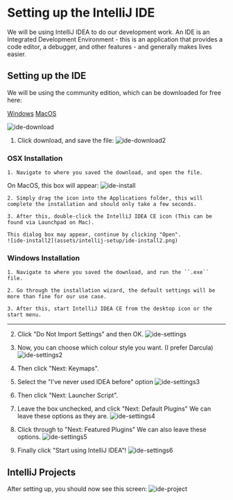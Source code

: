 # Setting up the IntelliJ IDE

We will be using IntelliJ IDEA to do our development work. An IDE is an Integrated Development Environment - this is an application that provides a code editor, a debugger, and other features - and generally makes lives easier.

## Setting up the IDE

We will be using the community edition, which can be downloaded for free here:

[Windows](https://www.jetbrains.com/idea/download/#section=windows)
[MacOS](https://www.jetbrains.com/idea/download/#section=mac)

![ide-download](assets/intellij-setup/ide-download.png)

1. Click download, and save the file:
![ide-download2](assets/intellij-setup/ide-download2.png)

### OSX Installation
    1. Navigate to where you saved the download, and open the file.
On MacOS, this box will appear:
![ide-install](assets/intellij-setup/ide-install.png)

    2. Simply drag the icon into the Applications folder, this will complete the installation and should only take a few seconds.

    3. After this, double-click the IntelliJ IDEA CE icon (This can be found via Launchpad on Mac).
    
    This dialog box may appear, continue by clicking "Open".
    ![ide-install2](assets/intellij-setup/ide-install2.png)
    
### Windows Installation
    1. Navigate to where you saved the download, and run the ``.exe`` file.
    
    2. Go through the installation wizard, the default settings will be more than fine for our use case.
    
    3. After this, start IntelliJ IDEA CE from the desktop icon or the start menu.

---

2. Click "Do Not Import Settings" and then OK.
![ide-settings](assets/intellij-setup/ide-settings.png)

3. Now, you can choose which colour style you want. (I prefer Darcula)
![ide-settings2](assets/intellij-setup/ide-settings2.png)

4. Then click "Next: Keymaps".

5. Select the "I've never used IDEA before" option
![ide-settings3](assets/intellij-setup/ide-settings3.png)

6. Then click "Next: Launcher Script".

7. Leave the box unchecked, and click "Next: Default Plugins"
We can leave these options as they are.
![ide-settings4](assets/intellij-setup/ide-settings4.png)

8. Click through to "Next: Featured Plugins"
We can also leave these options.
![ide-settings5](assets/intellij-setup/ide-settings5.png)

9. Finally click "Start using IntelliJ IDEA"!
![ide-settings6](assets/intellij-setup/ide-settings6.png)

## IntelliJ Projects

After setting up, you should now see this screen:
![ide-project](assets/intellij-setup/ide-project.png)
